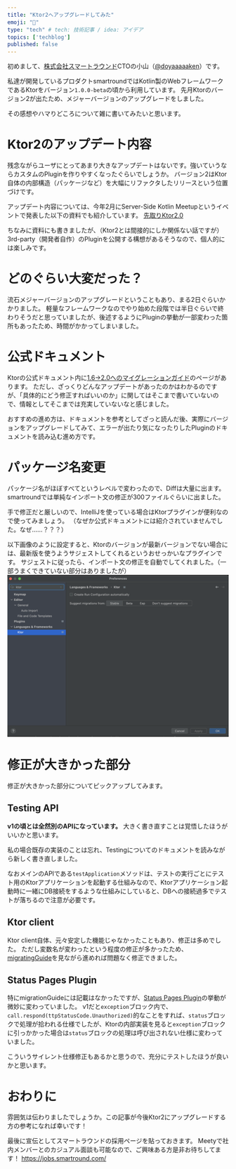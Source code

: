 ```yaml
---
title: "Ktor2へアップグレードしてみた"
emoji: "🚀"
type: "tech" # tech: 技術記事 / idea: アイデア
topics: ['techblog']
published: false
---
```


初めまして、[株式会社スマートラウンド](https://jobs.smartround.com/)CTOの小山（[@doyaaaaaken](https://twitter.com/doyaaaaaken)）です。

私達が開発しているプロダクトsmartroundではKotlin製のWebフレームワークであるKtorをバージョン`1.0.0-beta`の頃から利用しています。
先月Ktorのバージョン2が出たため、メジャーバージョンのアップグレードをしました。

その感想やハマりどころについて雑に書いてみたいと思います。

# Ktor2のアップデート内容

残念ながらユーザにとってあまり大きなアップデートはないです。強いていうならカスタムのPluginを作りやすくなったぐらいでしょうか。
バージョン2はKtor自体の内部構造（パッケージなど）を大幅にリファクタしたリリースという位置づけです。

アップデート内容については、今年2月にServer-Side Kotlin Meetupというイベントで発表した以下の資料でも紹介しています。
[先取りKtor2.0](https://speakerdeck.com/doyaaaaaken/xian-qu-riktor2-dot-0)

ちなみに資料にも書きましたが、（Ktor2とは間接的にしか関係ない話ですが）3rd-party（開発者自作）のPluginを公開する構想があるそうなので、個人的には楽しみです。

# どのぐらい大変だった？

流石メジャーバージョンのアップグレードということもあり、まる2日ぐらいかかりました。
軽量なフレームワークなのでやり始めた段階では半日ぐらいで終わりそうだと思っていましたが、後述するようにPluginの挙動が一部変わった箇所もあったため、時間がかかってしまいました。

# 公式ドキュメント

Ktorの公式ドキュメント内に[1.6->2.0へのマイグレーションガイド](https://ktor.io/docs/migrating-2.html)のページがあります。
ただし、ざっくりどんなアップデートがあったのかはわかるのですが、「具体的にどう修正すればいいのか」に関してはそこまで書いていないので、情報としてそこまでは充実していないなと感じました。

おすすめの進め方は、ドキュメントを参考としてざっと読んだ後、実際にバージョンをアップグレードしてみて、エラーが出たり気になったりしたPluginのドキュメントを読み込む進め方です。

# パッケージ名変更

パッケージ名がほぼすべてというレベルで変わったので、Diffは大量に出ます。
smartroundでは単純なインポート文の修正が300ファイルぐらいに出ました。

手で修正だと厳しいので、IntelliJを使っている場合はKtorプラグインが便利なので使ってみましょう。
（なぜか公式ドキュメントには紹介されていませんでした。なぜ……？？？）

以下画像のように設定すると、Ktorのバージョンが最新バージョンでない場合には、最新版を使うようサジェストしてくれるというおせっかいなプラグインです。
サジェストに従ったら、インポート文の修正を自動でしてくれました。（一部うまくできていない部分はありましたが）
![Ktor Pluginの設定](/images/article2/ktor-plugin-setting.png)

# 修正が大きかった部分

修正が大きかった部分についてピックアップしてみます。

## Testing API

**v1の頃とは全然別のAPIになっています。**
大きく書き直すことは覚悟したほうがいいかと思います。

私の場合既存の実装のことは忘れ、Testingについてのドキュメントを読みながら新しく書き直しました。

なおメインのAPIである`testApplication`メソッドは、テストの実行ごとにテスト用のKtorアプリケーションを起動する仕組みなので、Ktorアプリケーション起動時に一緒にDB接続をするような仕組みにしていると、DBへの接続過多でテストが落ちるので注意が必要です。

## Ktor client

Ktor client自体、元々安定した機能じゃなかったこともあり、修正は多めでした。
ただし変数名が変わったという程度の修正が多かったため、[migratingGuide](https://ktor.io/docs/migrating-2.html#client)を見ながら進めれば問題なく修正できました。

## Status Pages Plugin

特にmigrationGuideには記載はなかったですが、[Status Pages Plugin](https://ktor.io/docs/status-pages.html)の挙動が微妙に変わっていました。
v1だと`exception`ブロック内で、`call.respond(ttpStatusCode.Unauthorized)`的なことをすれば、`status`ブロックで処理が拾われる仕様でしたが、Ktorの内部実装を見ると`exception`ブロックに引っかかった場合は`status`ブロックの処理は呼び出されない仕様に変わっていました。

こういうサイレント仕様修正もあるかと思うので、充分にテストしたほうが良いかと思います。

# おわりに

雰囲気は伝わりましたでしょうか。この記事が今後Ktor2にアップグレードする方の参考になれば幸いです！

最後に宣伝としてスマートラウンドの採用ページを貼っておきます。
Meetyで社内メンバーとのカジュアル面談も可能なので、ご興味ある方是非お待ちしてます！
https://jobs.smartround.com/
